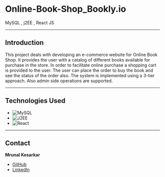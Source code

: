 # Online-Book-Shop_Bookly.io 
MySQL , j2EE , React JS

---

## Introduction

This project deals with developing an e-commerce website for Online Book Shop. It provides the user with a catalog of different books available for purchase in the store. In order to facilitate online purchase a shopping cart is provided to the user. The user can place the order to buy the book and see the status of the order also. The system is implemented using a 3-tier approach. Also admin side operations are supported.

---
## Technologies Used

- ![MySQL](https://img.shields.io/badge/MySQL-4479A1?style=for-the-badge&logo=mysql&logoColor=white)
- ![J2EE](https://img.shields.io/badge/J2EE-007396?style=for-the-badge&logo=java&logoColor=white)
- ![React](https://img.shields.io/badge/React-61DAFB?style=for-the-badge&logo=react&logoColor=black)

---

## Contact

**Mrunal Kesarkar**

- [GitHub](https://github.com/MrunalKesarkar)
- [LinkedIn](https://www.linkedin.com/in/mrunal-kesarkar/)


